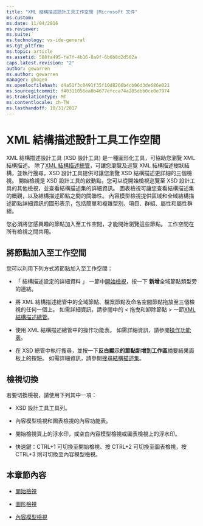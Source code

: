 ```yaml
---
title: "XML 結構描述設計工具工作空間 |Microsoft 文件"
ms.custom: 
ms.date: 11/04/2016
ms.reviewer: 
ms.suite: 
ms.technology: vs-ide-general
ms.tgt_pltfrm: 
ms.topic: article
ms.assetid: 588fa495-fe7f-4b16-8a9f-6b6b8d2d502a
caps.latest.revision: "2"
author: gewarren
ms.author: gewarren
manager: ghogen
ms.openlocfilehash: d4a51f3c0491f35f10d8266b4cb06d3de686e021
ms.sourcegitcommit: f40311056ea0b4677efcca74a285dbb0ce0e7974
ms.translationtype: MT
ms.contentlocale: zh-TW
ms.lasthandoff: 10/31/2017
---
```

# <a name="xml-schema-designer-workspace"></a>XML 結構描述設計工具工作空間
XML 結構描述設計工具 (XSD 設計工具) 是一種圖形化工具，可協助您瀏覽 XML 結構描述。 除了[XML 結構描述總管](../xml-tools/xml-schema-explorer.md)，可讓您瀏覽及巡覽 XML 結構描述樹狀結構，並執行搜尋，XSD 設計工具提供可讓您瀏覽 XSD 結構描述更詳細的三個檢視。 開始檢視是 XSD 設計工具的啟動點，您可以從開始檢視巡覽至 XSD 設計工具的其他檢視，並查看結構描述集的詳細資訊。 圖表檢視可讓您查看結構描述集的概觀，以及結構描述節點之間的關聯性。 內容模型檢視提供區域和全域結構描述節點詳細資訊的圖形表示，包括簡單和複雜型別、項目、群組、屬性和屬性群組。  
  
 您必須將您感興趣的節點加入至工作空間，才能開始瀏覽這些節點。 工作空間在所有檢視之間共用。  
  
## <a name="adding-nodes-to-the-workspace"></a>將節點加入至工作空間  
 您可以利用下列方式將節點加入至工作空間：  
  
-   「 結構描述設定的詳細資料 」 一節中[開始檢視](../xml-tools/start-view.md)，按一下 **新增**全域節點類型旁的連結。  
  
-   將 XML 結構描述總管中的全域節點、檔案節點及命名空間節點拖放至三個檢視的任何一個上。 如需詳細資訊，請參閱中的 < 拖曳和卸除節點 > 一節[XML 結構描述總管](../xml-tools/xml-schema-explorer.md)。  
  
-   使用 XML 結構描述總管中的操作功能表。 如需詳細資訊，請參閱[操作功能表](../xml-tools/context-menus-xml-schema-explorer.md)。  
  
-   在 XSD 總管中執行搜尋，並按一下**反白顯示的節點新增到工作區**摘要結果面板上的按鈕。 如需詳細資訊，請參閱[搜尋結構描述集](../xml-tools/searching-the-schema-set.md)。  
  
## <a name="view-switching"></a>檢視切換  
 若要切換檢視，請使用下列其中一項：  
  
-   XSD 設計工具工具列。  
  
-   內容模型檢視和圖表檢視的內容功能表。  
  
-   開始檢視頁上的浮水印，或空白內容模型檢視或圖表檢視上的浮水印。  
  
-   快速鍵：CTRL+1 可切換至開始檢視、按 CTRL+2 可切換至圖表檢視，按 CTRL+3 則可切換至內容模型檢視。  
  
## <a name="in-this-section"></a>本章節內容  
  
-   [開始檢視](../xml-tools/start-view.md)  
  
-   [圖形檢視](../xml-tools/graph-view.md)  
  
-   [內容模型檢視](../xml-tools/content-model-view.md)